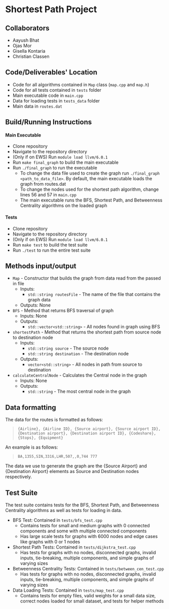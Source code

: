 # Shortest Path Project
## Collaborators
* Aayush Bhat
* Ojas Mor
* Gisella Kontaria
* Christian Classen

## Code/Deliverables' Location
* Code for all algorithms contained in `Map` class (`map.cpp` and `map.h`)
* Code for all tests contained in `tests` folder
* Main executable code in `main.cpp`
* Data for loading tests in `tests_data` folder
* Main data in `routes.dat`

## Build/Running Instructions
#### Main Executable
* Clone repository
* Navigate to the repository directory
* (Only if on EWS) Run `module load llvm/6.0.1`
* Run `make final_graph` to build the main executable
* Run `./final_graph` to run the executable
  * To change the data file used to create the graph run `./final_graph <path_to_data_file>`. By default, the main executable loads the graph from routes.dat
  * To change the nodes used for the shortest path algorithm, change lines 56 and 57 in `main.cpp`
  * The main executable runs the BFS, Shortest Path, and Betweenness Centrality algorithms on the loaded graph

#### Tests
* Clone repository
* Navigate to the repository directory
* (Only if on EWS) Run `module load llvm/6.0.1`
* Run `make test` to build the test suite
* Run `./test` to run the entire test suite

## Methods input/output
* `Map` - Constructor that builds the graph from data read from the passed in file
  * Inputs:
    * `std::string routesFile` - The name of the file that contains the graph data
  * Outputs: None
* `BFS` - Method that returns BFS traversal of graph
  * Inputs: None
  * Outputs:
    * `std::vector<std::string>` - All nodes found in graph using BFS
* `shortestPath` - Method that returns the shortest path from source node to destination node
  * Inputs:
    * `std::string source` - The source node
    * `std::string destination` - The destination node
  * Outputs:
    * `vector<std::string>` - All nodes in path from source to destination
* `calculateCentralNode` - Calculates the Central node in the graph
  * Inputs: None
  * Outputs:
    * `std::string` - The most central node in the graph

## Data formatting
The data for the routes is formatted as follows:<br />
> `{Airline}, {Airline ID}, {Source airport}, {Source airport ID}, {Destination airport}, {Destination airport ID}, {Codeshare}, {Stops}, {Equipment}`

An example is as follows:
> `BA,1355,SIN,3316,LHR,507,,0,744 777`

The data we use to generate the graph are the {Source Airport} and {Destination Airport} elements as Source and Destination nodes respectively.


## Test Suite
The test suite contains tests for the BFS, Shortest Path, and Betweenness Centrality algorithms as well as tests for loading in data.
* BFS Test: Contained in `tests/bfs_test.cpp`
  * Contains tests for small and medium graphs with 0 connected components and some with multiple connected components
  * Has large scale tests for graphs with 6000 nodes and edge cases like graphs with 0 or 1 nodes
* Shortest Path Tests: Contained in `tests/dijkstra_test.cpp`
  * Has tests for graphs with no nodes, disconnected graphs, invalid inputs, tie-breaking, multiple components, and simple graphs of varying sizes
* Betweenness Centrality Tests: Contained in `tests/between_cen_test.cpp`
  * Has tests for graphs with no nodes, disconnected graphs, invalid inputs, tie-breaking, multiple components, and simple graphs of varying sizes
* Data Loading Tests: Contained in `tests/map_test.cpp`
  * Contains tests for empty files, valid weights for a small data size, correct nodes loaded for small dataset, and tests for helper methods
